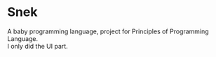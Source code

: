 # Snek
A baby programming language, project for Principles of Programming Language. <br>
I only did the UI part.
